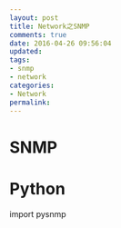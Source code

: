 ```yaml
---
layout: post
title: Network之SNMP
comments: true
date: 2016-04-26 09:56:04
updated:
tags:
- snmp
- network
categories:
- Network
permalink:
---
```


# SNMP

# Python

import pysnmp
